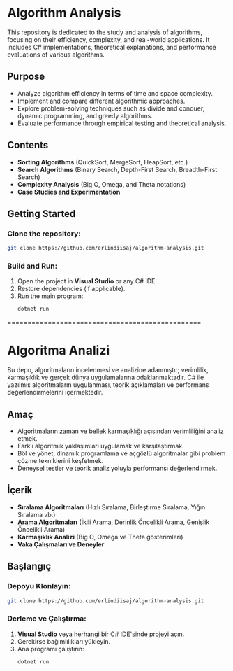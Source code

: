 
# Algorithm Analysis

This repository is dedicated to the study and analysis of algorithms, focusing on their efficiency, complexity, and real-world applications. It includes C# implementations, theoretical explanations, and performance evaluations of various algorithms.

## Purpose
- Analyze algorithm efficiency in terms of time and space complexity.
- Implement and compare different algorithmic approaches.
- Explore problem-solving techniques such as divide and conquer, dynamic programming, and greedy algorithms.
- Evaluate performance through empirical testing and theoretical analysis.

## Contents
- **Sorting Algorithms** (QuickSort, MergeSort, HeapSort, etc.)
- **Search Algorithms** (Binary Search, Depth-First Search, Breadth-First Search)
- **Complexity Analysis** (Big O, Omega, and Theta notations)
- **Case Studies and Experimentation** 

## Getting Started
### Clone the repository:
```sh
git clone https://github.com/erlindiisaj/algorithm-analysis.git
```

### Build and Run:
1. Open the project in **Visual Studio** or any C# IDE.
2. Restore dependencies (if applicable).
3. Run the main program:
   ```sh
   dotnet run
   ```

================================================

# Algoritma Analizi

Bu depo, algoritmaların incelenmesi ve analizine adanmıştır; verimlilik, karmaşıklık ve gerçek dünya uygulamalarına odaklanmaktadır. C# ile yazılmış algoritmaların uygulanması, teorik açıklamaları ve performans değerlendirmelerini içermektedir.

## Amaç
- Algoritmaların zaman ve bellek karmaşıklığı açısından verimliliğini analiz etmek.  
- Farklı algoritmik yaklaşımları uygulamak ve karşılaştırmak.  
- Böl ve yönet, dinamik programlama ve açgözlü algoritmalar gibi problem çözme tekniklerini keşfetmek.  
- Deneysel testler ve teorik analiz yoluyla performansı değerlendirmek.  

## İçerik
- **Sıralama Algoritmaları** (Hızlı Sıralama, Birleştirme Sıralama, Yığın Sıralama vb.)  
- **Arama Algoritmaları** (İkili Arama, Derinlik Öncelikli Arama, Genişlik Öncelikli Arama)  
- **Karmaşıklık Analizi** (Big O, Omega ve Theta gösterimleri)  
- **Vaka Çalışmaları ve Deneyler**  

## Başlangıç  
### Depoyu Klonlayın:
```sh
git clone https://github.com/erlindiisaj/algorithm-analysis.git
```

### Derleme ve Çalıştırma:
1. **Visual Studio** veya herhangi bir C# IDE'sinde projeyi açın.  
2. Gerekirse bağımlılıkları yükleyin.  
3. Ana programı çalıştırın:
   ```sh
   dotnet run
   ```


